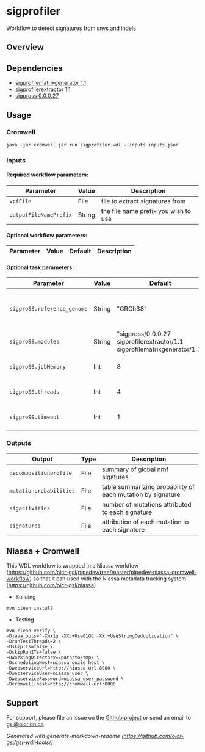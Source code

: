# sigprofiler

Workflow to detect signatures from snvs and indels

## Overview

## Dependencies

* [sigprofilematrixgenerator 1.1](https://github.com/AlexandrovLab/SigProfilerMatrixGenerator)
* [sigprofilerextractor 1.1](https://github.com/AlexandrovLab/SigProfilerExtractor)
* [sigpross 0.0.0.27](https://github.com/AlexandrovLab/SigProfilerSingleSample)


## Usage

### Cromwell
```
java -jar cromwell.jar run sigprofiler.wdl --inputs inputs.json
```

### Inputs

#### Required workflow parameters:
Parameter|Value|Description
---|---|---
`vcfFile`|File|file to extract signatures from
`outputFileNamePrefix`|String|the file name prefix you wish to use


#### Optional workflow parameters:
Parameter|Value|Default|Description
---|---|---|---


#### Optional task parameters:
Parameter|Value|Default|Description
---|---|---|---
`sigproSS.reference_genome`|String|"GRCh38"|the genome version used for variant calling
`sigproSS.modules`|String|"sigpross/0.0.0.27 sigprofilerextractor/1.1 sigprofilematrixgenerator/1.1"|required environment modules
`sigproSS.jobMemory`|Int|8|Memory allocated for this job
`sigproSS.threads`|Int|4|Requested CPU threads
`sigproSS.timeout`|Int|1|hours before task timeout


### Outputs

Output | Type | Description
---|---|---
`decompositionprofile`|File|summary of global nmf sigatures
`mutationprobabilities`|File|table summarizing probability of each mutation by signature
`sigactivities`|File|number of mutations attributed to each signature
`signatures`|File|attribution of each mutation to each signature


## Niassa + Cromwell

This WDL workflow is wrapped in a Niassa workflow (https://github.com/oicr-gsi/pipedev/tree/master/pipedev-niassa-cromwell-workflow) so that it can used with the Niassa metadata tracking system (https://github.com/oicr-gsi/niassa).

* Building
```
mvn clean install
```

* Testing
```
mvn clean verify \
-Djava_opts="-Xmx1g -XX:+UseG1GC -XX:+UseStringDeduplication" \
-DrunTestThreads=2 \
-DskipITs=false \
-DskipRunITs=false \
-DworkingDirectory=/path/to/tmp/ \
-DschedulingHost=niassa_oozie_host \
-DwebserviceUrl=http://niassa-url:8080 \
-DwebserviceUser=niassa_user \
-DwebservicePassword=niassa_user_password \
-Dcromwell-host=http://cromwell-url:8000
```

## Support

For support, please file an issue on the [Github project](https://github.com/oicr-gsi) or send an email to gsi@oicr.on.ca .

_Generated with generate-markdown-readme (https://github.com/oicr-gsi/gsi-wdl-tools/)_
